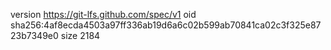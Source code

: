 version https://git-lfs.github.com/spec/v1
oid sha256:4af8ecda4503a97ff336ab19d6a6c02b599ab70841ca02c3f325e8723b7349e0
size 2184
